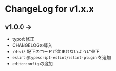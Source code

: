 # ChangeLog for v1.x.x

## v1.0.0 ->

- typoの修正
- CHANGELOGの導入
- `/dist/` 配下のコードが含まれないように修正
- `eslint` `@typescript-eslint/eslint-plugin` を追加
- `editorconfig` の追加
